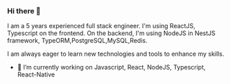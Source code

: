 ### Hi there 👋

<!--
**BugraTuncer/bugratuncer** is a ✨ _special_ ✨ repository because its `README.md` (this file) appears on your GitHub profile.

Here are some ideas to get you started:

- 🔭 I’m currently working on ...
- 🌱 I’m currently learning ...
- 👯 I’m looking to collaborate on ...
- 🤔 I’m looking for help with ...
- 💬 Ask me about ...
- 📫 How to reach me: ...
- 😄 Pronouns: ...
- ⚡ Fun fact: ...
-->

I am a 5 years experienced full stack engineer. I'm using ReactJS, Typescript on the frontend. On the backend, I'm using NodeJS in NestJS framework, TypeORM,PostgreSQL,MySQL,Redis.

I am always eager to learn new technologies and tools to enhance my skills.


- 🔭 I’m currently working on Javascript, React, NodeJS, Typescript, React-Native

